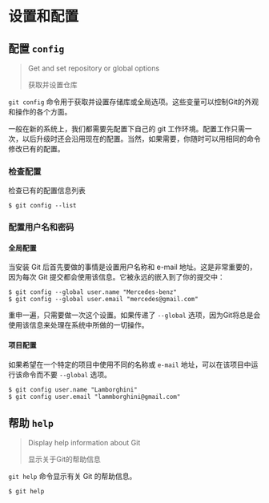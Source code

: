 # 设置和配置



## 配置 `config`

> Get and set repository or global options
>
> 获取并设置仓库

`git config` 命令用于获取并设置存储库或全局选项。这些变量可以控制Git的外观和操作的各个方面。

一般在新的系统上，我们都需要先配置下自己的 git 工作环境。配置工作只需一次，以后升级时还会沿用现在的配置。当然，如果需要，你随时可以用相同的命令修改已有的配置。

### 检查配置

检查已有的配置信息列表

```
$ git config --list
```

### 配置用户名和密码

#### 全局配置

当安装 Git 后首先要做的事情是设置用户名称和 e-mail 地址。这是非常重要的，因为每次 Git 提交都会使用该信息。它被永远的嵌入到了你的提交中：

```
$ git config --global user.name "Mercedes-benz"
$ git config --global user.email "mercedes@gmail.com"
```

重申一遍，只需要做一次这个设置。如果传递了 `--global` 选项，因为Git将总是会使用该信息来处理在系统中所做的一切操作。

#### 项目配置

如果希望在一个特定的项目中使用不同的名称或 `e-mail` 地址，可以在该项目中运行该命令而不要 `--global` 选项。

```
$ git config user.name "Lamborghini"
$ git config user.email "lammborghini@gmail.com"
```

## 帮助 `help`

> Display help information about Git
>
> 显示关于Git的帮助信息

`git help` 命令显示有关 Git 的帮助信息。

```
$ git help
```

